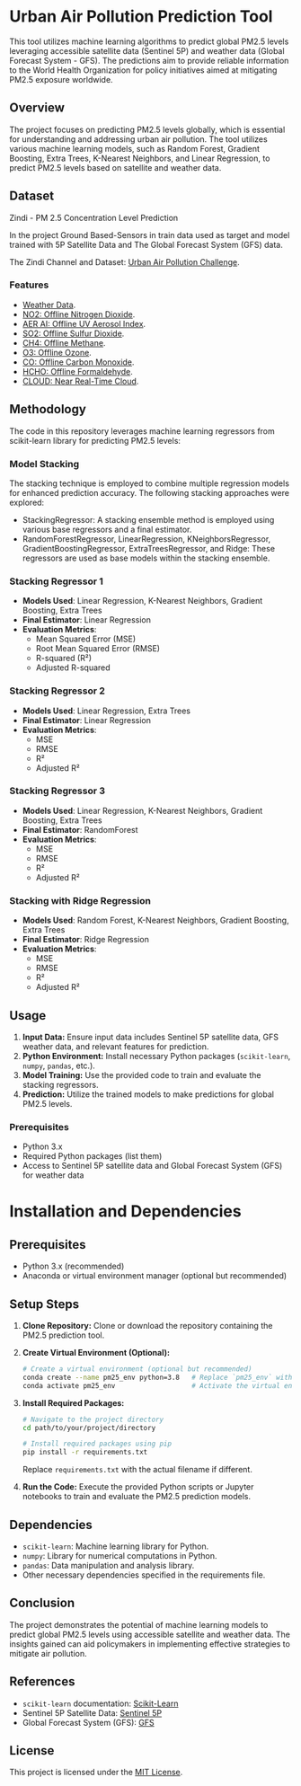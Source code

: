 # Urban Air Pollution Prediction Tool

This tool utilizes machine learning algorithms to predict global PM2.5 levels leveraging accessible satellite data (Sentinel 5P) and weather data (Global Forecast System - GFS). The predictions aim to provide reliable information to the World Health Organization for policy initiatives aimed at mitigating PM2.5 exposure worldwide.

## Overview

The project focuses on predicting PM2.5 levels globally, which is essential for understanding and addressing urban air pollution. The tool utilizes various machine learning models, such as Random Forest, Gradient Boosting, Extra Trees, K-Nearest Neighbors, and Linear Regression, to predict PM2.5 levels based on satellite and weather data.

## Dataset

Zindi - PM 2.5 Concentration Level Prediction

In the project Ground Based-Sensors in train data used as target and model trained with 5P Satellite Data and The Global Forecast System (GFS) data.

The Zindi Channel and Dataset: [Urban Air Pollution Challenge](https://zindi.africa/competitions/urban-air-pollution-challenge).

### Features

- [Weather Data](https://developers.google.com/earth-engine/datasets/catalog/NOAA_GFS0P25).
- [NO2: Offline Nitrogen Dioxide](https://developers.google.com/earth-engine/datasets/catalog/COPERNICUS_S5P_OFFL_L3_NO2).
- [AER AI: Offline UV Aerosol Index](https://developers.google.com/earth-engine/datasets/catalog/COPERNICUS_S5P_OFFL_L3_AER_AI).
- [SO2: Offline Sulfur Dioxide](https://developers.google.com/earth-engine/datasets/catalog/COPERNICUS_S5P_OFFL_L3_SO2).
- [CH4: Offline Methane](https://developers.google.com/earth-engine/datasets/catalog/COPERNICUS_S5P_OFFL_L3_CH4).
- [O3: Offline Ozone](https://developers.google.com/earth-engine/datasets/catalog/COPERNICUS_S5P_OFFL_L3_O3).
- [CO: Offline Carbon Monoxide](https://developers.google.com/earth-engine/datasets/catalog/COPERNICUS_S5P_OFFL_L3_CO).
- [HCHO: Offline Formaldehyde](https://developers.google.com/earth-engine/datasets/catalog/COPERNICUS_S5P_OFFL_L3_HCHO).
- [CLOUD: Near Real-Time Cloud](https://developers.google.com/earth-engine/datasets/catalog/COPERNICUS_S5P_OFFL_L3_CLOUD).

## Methodology
The code in this repository leverages machine learning regressors from scikit-learn library for predicting PM2.5 levels:

### Model Stacking

The stacking technique is employed to combine multiple regression models for enhanced prediction accuracy. The following stacking approaches were explored:

- StackingRegressor: A stacking ensemble method is employed using various base regressors and a final estimator.
- RandomForestRegressor, LinearRegression, KNeighborsRegressor, GradientBoostingRegressor, ExtraTreesRegressor, and Ridge: These regressors are used as base models within the stacking ensemble.

### Stacking Regressor 1

- **Models Used**: Linear Regression, K-Nearest Neighbors, Gradient Boosting, Extra Trees
- **Final Estimator**: Linear Regression
- **Evaluation Metrics**:
  - Mean Squared Error (MSE)
  - Root Mean Squared Error (RMSE)
  - R-squared (R²)
  - Adjusted R-squared


### Stacking Regressor 2

- **Models Used**: Linear Regression, Extra Trees
- **Final Estimator**: Linear Regression
- **Evaluation Metrics**:
  - MSE
  - RMSE
  - R²
  - Adjusted R²


### Stacking Regressor 3

- **Models Used**: Linear Regression, K-Nearest Neighbors, Gradient Boosting, Extra Trees
- **Final Estimator**: RandomForest
- **Evaluation Metrics**:
  - MSE
  - RMSE
  - R²
  - Adjusted R²


### Stacking with Ridge Regression

- **Models Used**: Random Forest, K-Nearest Neighbors, Gradient Boosting, Extra Trees
- **Final Estimator**: Ridge Regression
- **Evaluation Metrics**:
  - MSE
  - RMSE
  - R²
  - Adjusted R²


## Usage

1. **Input Data:** Ensure input data includes Sentinel 5P satellite data, GFS weather data, and relevant features for prediction.
2. **Python Environment:** Install necessary Python packages (`scikit-learn`, `numpy`, `pandas`, etc.).
3. **Model Training:** Use the provided code to train and evaluate the stacking regressors.
4. **Prediction:** Utilize the trained models to make predictions for global PM2.5 levels.

### Prerequisites

- Python 3.x
- Required Python packages (list them)
- Access to Sentinel 5P satellite data and Global Forecast System (GFS) for weather data

# Installation and Dependencies

## Prerequisites

- Python 3.x (recommended)
- Anaconda or virtual environment manager (optional but recommended)

## Setup Steps

1. **Clone Repository:** Clone or download the repository containing the PM2.5 prediction tool.

2. **Create Virtual Environment (Optional):**
    ```bash
    # Create a virtual environment (optional but recommended)
    conda create --name pm25_env python=3.8   # Replace `pm25_env` with your preferred environment name
    conda activate pm25_env                   # Activate the virtual environment
    ```
   
3. **Install Required Packages:** 
    ```bash
    # Navigate to the project directory
    cd path/to/your/project/directory

    # Install required packages using pip
    pip install -r requirements.txt
    ```
    Replace `requirements.txt` with the actual filename if different.

4. **Run the Code:** Execute the provided Python scripts or Jupyter notebooks to train and evaluate the PM2.5 prediction models.

## Dependencies

- `scikit-learn`: Machine learning library for Python.
- `numpy`: Library for numerical computations in Python.
- `pandas`: Data manipulation and analysis library.
- Other necessary dependencies specified in the requirements file.



## Conclusion

The project demonstrates the potential of machine learning models to predict global PM2.5 levels using accessible satellite and weather data. The insights gained can aid policymakers in implementing effective strategies to mitigate air pollution.


## References

- `scikit-learn` documentation: [Scikit-Learn](https://scikit-learn.org/)
- Sentinel 5P Satellite Data: [Sentinel 5P](https://sentinels.copernicus.eu/web/sentinel/missions/sentinel-5p)
- Global Forecast System (GFS): [GFS](https://www.weather.gov/gis/nwp)

## License

This project is licensed under the [MIT License](LICENSE).

